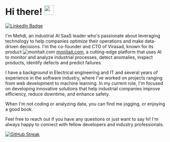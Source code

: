 <h1>
  Hi there!
  <img src="https://media.giphy.com/media/hvRJCLFzcasrR4ia7z/giphy.gif" width="30px"/>
</h1>

<div id="badges">
  <a href="[your-linkedin-URL](https://www.linkedin.com/in/asamasach)">
    <img src="https://img.shields.io/badge/LinkedIn-blue?style=for-the-badge&logo=linkedin&logoColor=white" alt="LinkedIn Badge"/>
  </a>
</div>



I'm Mehdi, an industrial AI SaaS leader who's passionate about leveraging technology to help companies optimize their operations and make data-driven decisions. I'm the co-founder and CTO of Virasad, known for its product ![monitait.com](https://user-images.githubusercontent.com/31350077/232138951-e3bd379c-dd5c-42ca-b7ef-8991460de178.svg) [monitait.com](https://monitait.com), a cutting-edge platform that uses AI to monitor and analyze industrial processes, detect anomalies, inspect products, identify defects and predict failures.

I have a background in Electrical engineering and IT and several years of experience in the software industry, where I've worked on projects ranging from web development to machine learning. In my current role, I'm focused on developing innovative solutions that help industrial companies improve efficiency, reduce downtime, and enhance safety.

When I'm not coding or analyzing data, you can find me jogging, or enjoying a good book.

Feel free to reach out if you have any questions or just want to say hi! I'm always happy to connect with fellow developers and industry professionals.

[![GitHub Streak](http://github-readme-streak-stats.herokuapp.com?user=asamasach)](https://git.io/streak-stats)
